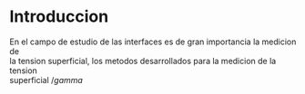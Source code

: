 # Introduccion

En el campo de estudio de las interfaces es de gran importancia la medicion de  
la tension superficial, los metodos desarrollados para la medicion de la tension  
superficial $/gamma$
